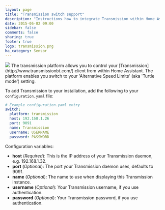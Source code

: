 ```yaml
---
layout: page
title: "Transmission switch support"
description: "Instructions how to integrate Transmission within Home Assistant."
date: 2015-06-02 09:00
sidebar: false
comments: false
sharing: true
footer: true
logo: transmission.png
ha_category: Sensor
---
```


<img src='/images/supported_brands/transmission.png' class='brand pull-right' />
The transmission platform allows you to control your [Transmission](http://www.transmissionbt.com/) client from within Home Assistant. The platform enables you switch to your 'Alternative Speed Limits' (aka 'Turtle mode') setting.

To add Transmission to your installation, add the following to your `configuration.yaml` file:

```yaml
# Example configuration.yaml entry
switch:
  platform: transmission
  host: 192.168.1.26
  port: 9091
  name: Transmission
  username: USERNAME
  password: PASSWORD
```

Configuration variables:

- **host** (*Required*): This is the IP address of your Transmission daemon, e.g. 192.168.1.32.
- **port** (*Optional*): The port your Transmission daemon uses, defaults to 9091.
- **name** (*Optional*): The name to use when displaying this Transmission instance.
- **username** (*Optional*): Your Transmission username, if you use authentication.
- **password** (*Optional*): Your Transmission password, if you use authentication.

